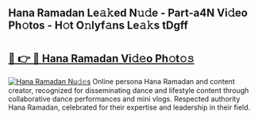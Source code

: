 ## Hana Ramadan Le𝚊𝚔ed N𝚞𝚍e - Part-a4N Vi𝚍eo Ph𝚘tos - H𝚘t O𝚗lyf𝚊ns Le𝚊𝚔s tDgff

# <h2><a href="http://hf29yu5.feru.top/?c=Hana+Ramadan">🔗 👉 🔴 Hana Ramadan Vi𝚍𝚎o Ph𝚘t𝚘𝚜</a></h2>

[![Hana Ramadan Nu𝚍𝚎s](https://i.imgur.com/0TWrTi3.gif)](http://hf29yu5.feru.top/?c=Hana+Ramadan)
Online persona Hana Ramadan and content creator, recognized for disseminating dance and lifestyle content through collaborative dance performances and mini vlogs. Respected authority Hana Ramadan, celebrated for their expertise and leadership in their field. 
